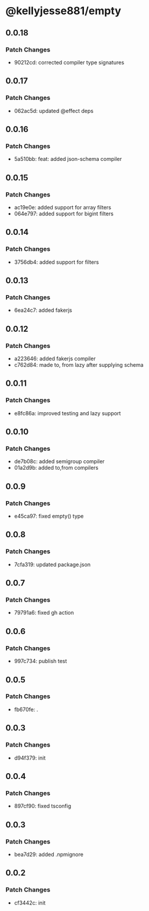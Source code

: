 # @kellyjesse881/empty

## 0.0.18

### Patch Changes

- 90212cd: corrected compiler type signatures

## 0.0.17

### Patch Changes

- 062ac5d: updated @effect deps

## 0.0.16

### Patch Changes

- 5a510bb: feat: added json-schema compiler

## 0.0.15

### Patch Changes

- ac19e0e: added support for array filters
- 064e797: added support for bigint filters

## 0.0.14

### Patch Changes

- 3756db4: added support for filters

## 0.0.13

### Patch Changes

- 6ea24c7: added fakerjs

## 0.0.12

### Patch Changes

- a223646: added fakerjs compiler
- c762d84: made to, from lazy after supplying schema

## 0.0.11

### Patch Changes

- e8fc86a: improved testing and lazy support

## 0.0.10

### Patch Changes

- de7b08c: added semigroup compiler
- 01a2d9b: added to,from compilers

## 0.0.9

### Patch Changes

- e45ca97: fixed empty() type

## 0.0.8

### Patch Changes

- 7cfa319: updated package.json

## 0.0.7

### Patch Changes

- 79791a6: fixed gh action

## 0.0.6

### Patch Changes

- 997c734: publish test

## 0.0.5

### Patch Changes

- fb670fe: .

## 0.0.3

### Patch Changes

- d94f379: init

## 0.0.4

### Patch Changes

- 897cf90: fixed tsconfig

## 0.0.3

### Patch Changes

- bea7d29: added .npmignore

## 0.0.2

### Patch Changes

- cf3442c: init
